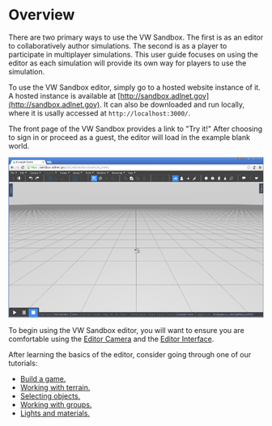 # Overview

There are two primary ways to use the VW Sandbox.  The first is as an editor to collaboratively author simulations.  The second is as a player to participate in multiplayer simulations.  This user guide focuses on using the editor as each simulation will provide its own way for players to use the simulation.

To use the VW Sandbox editor, simply go to a hosted website instance of it.  A hosted instance is available at [http://sandbox.adlnet.gov](http://sandbox.adlnet.gov).  It can also be downloaded and run locally, where it is usally accessed at `http://localhost:3000/`.  

The front page of the VW Sandbox provides a link to "Try it!"  After choosing to sign in or proceed as a guest, the editor will load in the example blank world.

![Example Blank World](images/example_blank_editor.png)

To begin using the VW Sandbox editor, you will want to ensure you are comfortable using the [Editor Camera](cameras/editor-camera.md) and the [Editor Interface](editor/overview.md).

After learning the basics of the editor, consider going through one of our tutorials:

- [Build a game.](/build%20a%20game/ "Build a Game")
- [Working with terrain.](http://sandboxdocs.readthedocs.org/en/latest/User%20Guide/Working%20with%20Terrain/ "Working with Terrain")
- [Selecting objects.](Selecting-Objects/ "Selecting Objects")
- [Working with groups.](Working%20with%20Groups/ "Working with Groups")
- [Lights and materials.](Lights%20and%20Materials/ "Lights and Materials")
